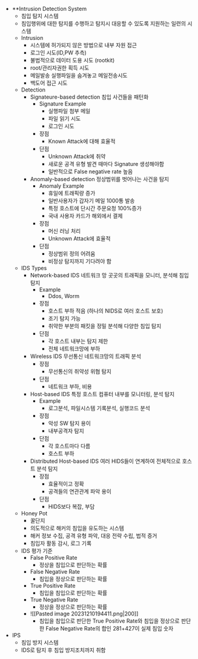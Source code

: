- **Intrusion Detection System
	- 침입 탐지 시스템
	- 침입행위에 대한 탐지를 수행하고 탐지시 대응할 수 있도록 지원하는 일련의 시스템
	- Intrusion
		- 시스템에 허가되지 않은 방법으로 내부 자원 접근
		- 로그인 시도(ID,PW 추측)
		- 불법적으로 데이터 도용 시도 (rootkit)
		- root/관리자권한 획득 시도
		- 메일발송 실행파일을 숨겨놓고 메일전송시도
		- 백도어 접근 시도
	- Detection
		- Signateure-based detection
		  침입 사건들을 패턴화
			- Signature Example
				- 실행파일 첨부 메일
				- 파일 읽기 시도
				- 로그인 시도
			- 장점
				- Known Attack에 대해 효율적
			- 단점
				- Unknown Attack에 취약
				- 새로운 공격 유형 발견 때마다 Signature 생성해야함
				- 일반적으로 False negative rate 높음
		- Anomaly-based detection
		  정상범위를 벗어나는 사건을 탐지
			- Anomaly Example 
				- 휴일에 트래픽량 증가
				- 일반사용자가 갑자기 메일 1000통 발송
				- 특정 호스트에 단시간 주문요청 100%증가
				- 국내 사용자 카드가 해외에서 결제
			- 장점
				- 머신 러닝 처리
				- Unknown Attack에 효율적
			- 단점
				- 정상범위 정의 어려움
				- 비정상 탐지까지 기다려야 함
	- IDS Types
		- Network-based IDS
		  네트워크 망 곳곳의 트래픽을 모니터, 분석해 침입 탐지
			- Example 
				- Ddos, Worm
			- 장점
				- 호스트 부하 적음 (하나의 NIDS로 여러 호스트 보호)
				- 조기 탐지 가능
				- 취약한 부분의 패킷을 정밀 분석해 다양한 침입 탐지
			- 단점
				- 각 호스트 내부는 탐지 제한
				- 전체 네트워크망에 부하
		- Wireless IDS
		  무선통신 네트워크망의 트래픽 분석
			- 장점
				- 무선통신의 취약성 위협 탐지
			- 단점
				- 네트워크 부하, 비용
		- Host-based IDS
		  특정 호스트 컴퓨터 내부를 모니터링, 분석 탐지
			- Example 
				- 로그분석, 파일시스템 기록분석, 실행코드 분석
			- 장점
				- 악성 SW 탐지 용이
				- 내부공격자 탐지
			- 단점
				- 각 호스트마다 다름
				- 호스트 부하
		- Distributed Host-based IDS
		  여러 HIDS들이 연계하여 전체적으로 호스트 분석 탐지
			- 장점
				- 효율적이고 정확
				- 공격들의 연관관계 파악 용이
			- 단점
				- HIDS보다 복잡, 부담
	- Honey Pot
		- 꿀단지
		- 의도적으로 해커의 침입을 유도하는 시스템
		- 해커 정보 수집, 공격 유형 파악, 대응 전략 수립, 법적 증거
		- 침입자 활동 감시, 로그 기록
	- IDS 평가 기준
		- False Positive Rate
			- 정상을 침입으로 판단하는 확률
		- False Negative Rate
			- 침입을 정상으로 판단하는 확률
		- True Positive Rate
			- 침입을 침입으로 판단하는 확률
		- True Negative Rate
			- 정상을 정상으로 판단하는 확률
		- ![[Pasted image 20231210194411.png|200]]
			- 침입을 침입으로 판단한 True Positive Rate와 침입을 정상으로 판단한 False Negative Rate의 합인 281+427이 실제 침입 숫자
- IPS
	- 침입 방지 시스템
	- IDS로 탐지 후 침입 방지조치까지 취함